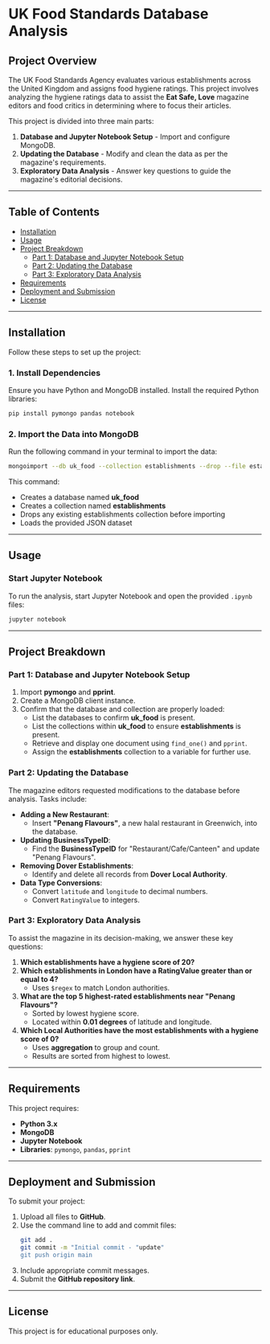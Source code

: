 # UK Food Standards Database Analysis

## Project Overview
The UK Food Standards Agency evaluates various establishments across the United Kingdom and assigns food hygiene ratings. This project involves analyzing the hygiene ratings data to assist the **Eat Safe, Love** magazine editors and food critics in determining where to focus their articles.

This project is divided into three main parts:
1. **Database and Jupyter Notebook Setup** - Import and configure MongoDB.
2. **Updating the Database** - Modify and clean the data as per the magazine's requirements.
3. **Exploratory Data Analysis** - Answer key questions to guide the magazine's editorial decisions.

---

## Table of Contents
- [Installation](#installation)
- [Usage](#usage)
- [Project Breakdown](#project-breakdown)
  - [Part 1: Database and Jupyter Notebook Setup](#part-1-database-and-jupyter-notebook-setup)
  - [Part 2: Updating the Database](#part-2-updating-the-database)
  - [Part 3: Exploratory Data Analysis](#part-3-exploratory-data-analysis)
- [Requirements](#requirements)
- [Deployment and Submission](#deployment-and-submission)
- [License](#license)

---

## Installation
Follow these steps to set up the project:

### **1. Install Dependencies**
Ensure you have Python and MongoDB installed. Install the required Python libraries:
```bash
pip install pymongo pandas notebook
```

### **2. Import the Data into MongoDB**
Run the following command in your terminal to import the data:
```bash
mongoimport --db uk_food --collection establishments --drop --file establishments.json --jsonArray
```
This command:
- Creates a database named **uk_food**
- Creates a collection named **establishments**
- Drops any existing establishments collection before importing
- Loads the provided JSON dataset

---

## Usage
### **Start Jupyter Notebook**
To run the analysis, start Jupyter Notebook and open the provided `.ipynb` files:
```bash
jupyter notebook
```

---

## Project Breakdown

### **Part 1: Database and Jupyter Notebook Setup**
1. Import **pymongo** and **pprint**.
2. Create a MongoDB client instance.
3. Confirm that the database and collection are properly loaded:
   - List the databases to confirm **uk_food** is present.
   - List the collections within **uk_food** to ensure **establishments** is present.
   - Retrieve and display one document using `find_one()` and `pprint`.
   - Assign the **establishments** collection to a variable for further use.

### **Part 2: Updating the Database**
The magazine editors requested modifications to the database before analysis. Tasks include:

- **Adding a New Restaurant**:
  - Insert **"Penang Flavours"**, a new halal restaurant in Greenwich, into the database.
- **Updating BusinessTypeID**:
  - Find the **BusinessTypeID** for "Restaurant/Cafe/Canteen" and update "Penang Flavours".
- **Removing Dover Establishments**:
  - Identify and delete all records from **Dover Local Authority**.
- **Data Type Conversions**:
  - Convert `latitude` and `longitude` to decimal numbers.
  - Convert `RatingValue` to integers.

### **Part 3: Exploratory Data Analysis**
To assist the magazine in its decision-making, we answer these key questions:

1. **Which establishments have a hygiene score of 20?**
2. **Which establishments in London have a RatingValue greater than or equal to 4?**
   - Uses `$regex` to match London authorities.
3. **What are the top 5 highest-rated establishments near "Penang Flavours"?**
   - Sorted by lowest hygiene score.
   - Located within **0.01 degrees** of latitude and longitude.
4. **Which Local Authorities have the most establishments with a hygiene score of 0?**
   - Uses **aggregation** to group and count.
   - Results are sorted from highest to lowest.

---

## Requirements
This project requires:
- **Python 3.x**
- **MongoDB**
- **Jupyter Notebook**
- **Libraries**: `pymongo`, `pandas`, `pprint`

---

## Deployment and Submission
To submit your project:
1. Upload all files to **GitHub**.
2. Use the command line to add and commit files:
   ```bash
   git add .
   git commit -m "Initial commit - "update"
   git push origin main
   ```
3. Include appropriate commit messages.
4. Submit the **GitHub repository link**.

---

## License
This project is for educational purposes only.



